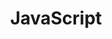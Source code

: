 ---
layout: tag-blog
title: JavaScript
slug: JavaScript
category: Development
menu: false
order: 6

---